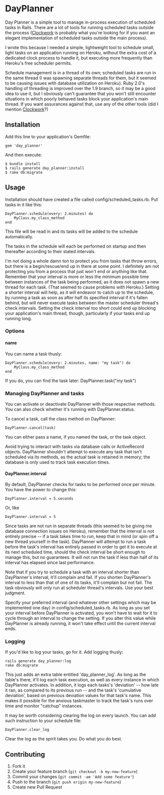 # DayPlanner

Day Planner is a simple tool to manage in-process execution of scheduled tasks in Rails. There are a lot of tools for running scheduled tasks outside the process ([Clockwork](http://rubygems.org/gems/clockwork) is probably what you're looking for if you want an elegant implementation of scheduled tasks outside the main process).

I wrote this because I needed a simple, lightweight tool to schedule small, light tasks on an application running on Heroku, without the extra cost of a dedicated clock process to handle it, but executing more frequently than Heroku's free scheduler permits.

Schedule management is in a thread of its own; scheduled tasks are run in the same thread (I was spawning separate threads for them, but it seemed to be causing issues with database utilization on Heroku). Ruby 2.0's handling of threading is improved over the 1.9 branch, so it may be a good idea to use it, but I obviously can't guarantee that you won't still encounter situations in which poorly behaved tasks block your application's main thread. If you want assurances against that, use any of the other tools (did I mention [Clockwork](http://rubygems.org/gems/clockwork)?)

## Installation

Add this line to your application's Gemfile:

    gem 'day_planner'

And then execute:

    $ bundle install
    $ rails generate day_planner:install
    $ rake db:migrate

## Usage

Installation should have created a file called config/scheduled_tasks.rb. Put tasks in it like this:

    DayPlanner.schedule(every: 2.minutes) do
    	MyClass.my_class_method
    end

This file will be read in and its tasks will be added to the schedule automatically.

The tasks in the schedule will each be performed on startup and then thereafter according to their stated intervals.

I'm not doing a whole damn ton to protect you from tasks that throw errors, but there is a begin/rescue/end up in there at some point. I definitely am not protecting you from a process that just won't end or anything like that. Remember that your interval is more or less the minimum possible time between instances of the task being performed, as it does not spawn a new thread for each task. (That seemed to cause problems with Heroku.) Setting a shorter interval will help, as it will endeavor to catch up to the schedule, by running a task as soon as after half its specified interval if it's fallen behind, but will never execute tasks between the master scheduler thread's check intervals. Setting the check interval too short could end up blocking your application's main thread, though, particularly if your tasks end up running long.

### Options

#### name

You can name a task thusly:

    DayPlanner.schedule(every: 2.minutes, name: "my task") do
        MyClass.my_class_method
    end

If you do, you can find the task later:
    DayPlanner.task("my task")

### Managing DayPlanner and tasks

You can activate or deactivate DayPlanner with those respective methods. You can also check whether it's running with DayPlanner.status.

To cancel a task, call the class method on DayPlanner:

    DayPlanner.cancel(task)

You can either pass a name, if you named the task, or the task object.

Avoid trying to interact with tasks via database calls or ActiveRecord objects. DayPlanner shouldn't attempt to execute any task that isn't scheduled via its methods, as the actual task is retained in memory; the database is only used to track task execution times.

#### DayPlanner.interval

By default, DayPlanner checks for tasks to be performed once per minute. You have the power to change this:

    DayPlanner.interval = 5.seconds

Or, like

    DayPlanner.interval = 5

Since tasks are not run in separate threads (this seemed to be giving me database connection issues on Heroku), remember that the interval is not entirely precise -- if a task takes time to run, keep that in mind (or spin off a new thread yourself in the task). DayPlanner will attempt to run a task before the task's interval has entirely passed in order to get it to execute at its next scheduled time, should the check interval be short enough to manage this, but no guarantees. It will not run the task if less than half of its interval has elapsed since last performance.

Note that if you try to schedule a task with an interval shorter than DayPlanner's interval, it'll complain and fail. If you shorten DayPlanner's interval to less than that of one of its tasks, it'll complain but not fail. The task obviously will only run at scheduler thread's intervals. Use your best judgment.

Specify your preferred interval (and whatever other settings which may be implemented one day) in config/scheduled_tasks.rb. As long as you set your interval before DayPlanner is activated, you won't have to wait for it to cycle through an interval to change the setting. If you alter this value while DayPlanner is already running, it won't take effect until the current interval ends.

### Logging

If you'd like to log your tasks, go for it. Add logging thusly:

    rails generate day_planner:log
    rake db:migrate

This just adds an extra table entitled 'day_planner_log'. As long as the table's there, it'll log each task execution, as well as every instance in which DayPlanner activates. In addition, it logs each tasks's 'deviation' -- how late it ran, as compared to its previous run -- and the task's 'cumulative deviation', based on previous deviation values for that task's name. This makes it possible for the anxious taskmaster to track the task's runs over time and monitor "catchup" instances.

It may be worth considering clearing the log on every launch. You can add such instruction to your schedule file:

    DayPlanner.clear_log

Clear the log as the spirit takes you. Do what you do best.

## Contributing

1. Fork it
2. Create your feature branch (`git checkout -b my-new-feature`)
3. Commit your changes (`git commit -am 'Add some feature'`)
4. Push to the branch (`git push origin my-new-feature`)
5. Create new Pull Request
